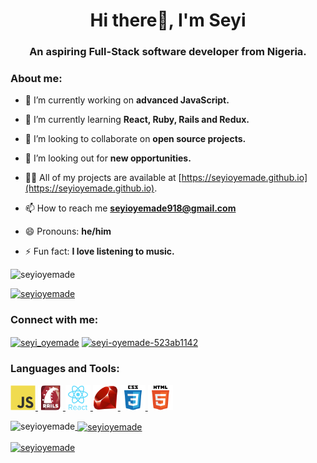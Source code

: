 <h1 align="center">Hi there👋, I'm Seyi</h1>
<h3 align="center">An aspiring Full-Stack software developer from Nigeria.</h3>

<h3 align="left">About me:</h3>

- 🔭 I’m currently working on **advanced JavaScript.**

- 🌱 I’m currently learning **React, Ruby, Rails and Redux.**

- 👯 I’m looking to collaborate on **open source projects.**

- 🤝 I’m looking out for **new opportunities.**

- 👨‍💻 All of my projects are available at [https://seyioyemade.github.io](https://seyioyemade.github.io).

- 📫 How to reach me **seyioyemade918@gmail.com**

- 😄 Pronouns: **he/him**

- ⚡ Fun fact: **I love listening to music.**


<p align="left"> <img src="https://komarev.com/ghpvc/?username=seyioyemade&label=Profile%20views&color=0e75b6&style=flat" alt="seyioyemade" /> </p>

<p align="left"> <a href="https://github.com/ryo-ma/github-profile-trophy"><img src="https://github-profile-trophy.vercel.app/?username=seyioyemade" alt="seyioyemade" /></a> </p>

<h3 align="left">Connect with me:</h3>
<p align="left">
<a href="https://twitter.com/seyi_oyemade" target="blank"><img align="center" src="https://raw.githubusercontent.com/rahuldkjain/github-profile-readme-generator/master/src/images/icons/Social/twitter.svg" alt="seyi_oyemade" height="30" width="40" /></a>
<a href="https://linkedin.com/in/seyi-oyemade-523ab1142" target="blank"><img align="center" src="https://raw.githubusercontent.com/rahuldkjain/github-profile-readme-generator/master/src/images/icons/Social/linked-in-alt.svg" alt="seyi-oyemade-523ab1142" height="30" width="40" /></a>
</p>

<h3 align="left">Languages and Tools:</h3>
<p align="left"> <a href="https://www.w3schools.com/css/" target="_blank" rel="noreferrer">
 <img src="https://raw.githubusercontent.com/devicons/devicon/master/icons/javascript/javascript-original.svg" alt="javascript" width="40" height="40"/> </a> <a href="https://rubyonrails.org" target="_blank" rel="noreferrer"> 
  <img src="https://raw.githubusercontent.com/devicons/devicon/master/icons/rails/rails-original-wordmark.svg" alt="rails" width="40" height="40"/> </a> <a href="https://reactjs.org/" target="_blank" rel="noreferrer"> 
  <img src="https://raw.githubusercontent.com/devicons/devicon/master/icons/react/react-original-wordmark.svg" alt="react" width="40" height="40"/> </a> <a href="https://www.ruby-lang.org/en/" target="_blank" rel="noreferrer"> 
  <img src="https://raw.githubusercontent.com/devicons/devicon/master/icons/ruby/ruby-original.svg" alt="ruby" width="40" height="40"/> </a> 
 <a href="https://www.w3schools.com/css/" target="_blank" rel="noreferrer"> <img src="https://raw.githubusercontent.com/devicons/devicon/master/icons/css3/css3-original-wordmark.svg" alt="css3" width="40" height="40"/> </a>
 <img src="https://raw.githubusercontent.com/devicons/devicon/master/icons/html5/html5-original-wordmark.svg" alt="html5" width="40" height="40"/> </a> <a href="https://www.java.com" target="_blank" rel="noreferrer"> </p>

<p><img align="left" src="https://github-readme-stats.vercel.app/api/top-langs?username=seyioyemade&show_icons=true&locale=en&layout=compact" alt="seyioyemade" /></p>

<p>&nbsp;<img align="center" src="https://github-readme-stats.vercel.app/api?username=seyioyemade&show_icons=true&locale=en" alt="seyioyemade" /></p>

<p><img align="center" src="https://github-readme-streak-stats.herokuapp.com/?user=seyioyemade&" alt="seyioyemade" /></p>

